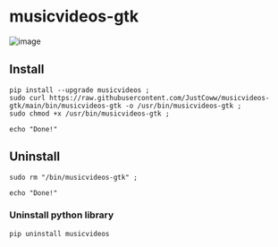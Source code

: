 # musicvideos-gtk

![image](https://user-images.githubusercontent.com/68345611/168532579-d112aab7-8020-4a28-af44-2ca8fc08125f.png)

## Install
```
pip install --upgrade musicvideos ;
sudo curl https://raw.githubusercontent.com/JustCoww/musicvideos-gtk/main/bin/musicvideos-gtk -o /usr/bin/musicvideos-gtk ;
sudo chmod +x /usr/bin/musicvideos-gtk ;

echo "Done!"
```

## Uninstall
```
sudo rm "/bin/musicvideos-gtk" ;

echo "Done!"
```
### Uninstall python library
```
pip uninstall musicvideos
```
